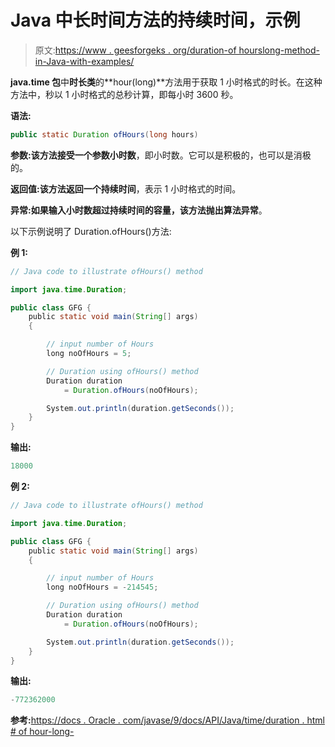 # Java 中长时间方法的持续时间，示例

> 原文:[https://www . geesforgeks . org/duration-of hourslong-method-in-Java-with-examples/](https://www.geeksforgeeks.org/duration-ofhourslong-method-in-java-with-examples/)

**java.time 包**中**时长类**的**hour(long)**方法用于获取 1 小时格式的时长。在这种方法中，秒以 1 小时格式的总秒计算，即每小时 3600 秒。

**语法:**

```java
public static Duration ofHours(long hours)

```

**参数:**该方法接受一个参数**小时数**，即小时数。它可以是积极的，也可以是消极的。

**返回值:**该方法返回一个**持续时间**，表示 1 小时格式的时间。

**异常:**如果输入小时数超过持续时间的容量，该方法抛出**算法异常**。

以下示例说明了 Duration.ofHours()方法:

**例 1:**

```java
// Java code to illustrate ofHours() method

import java.time.Duration;

public class GFG {
    public static void main(String[] args)
    {

        // input number of Hours
        long noOfHours = 5;

        // Duration using ofHours() method
        Duration duration
            = Duration.ofHours(noOfHours);

        System.out.println(duration.getSeconds());
    }
}
```

**输出:**

```java
18000

```

**例 2:**

```java
// Java code to illustrate ofHours() method

import java.time.Duration;

public class GFG {
    public static void main(String[] args)
    {

        // input number of Hours
        long noOfHours = -214545;

        // Duration using ofHours() method
        Duration duration
            = Duration.ofHours(noOfHours);

        System.out.println(duration.getSeconds());
    }
}
```

**输出:**

```java
-772362000

```

**参考:**[https://docs . Oracle . com/javase/9/docs/API/Java/time/duration . html # of hour-long-](https://docs.oracle.com/javase/9/docs/api/java/time/Duration.html#ofHours-long-)